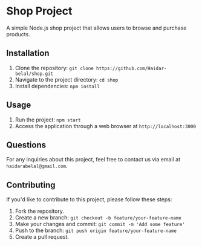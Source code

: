 # Shop Project

A simple Node.js shop project that allows users to browse and purchase products.

## Installation

1. Clone the repository: `git clone https://github.com/Haidar-belal/shop.git`
2. Navigate to the project directory: `cd shop`
3. Install dependencies: `npm install`

## Usage

1. Run the project: `npm start`
2. Access the application through a web browser at `http://localhost:3000`

## Questions

For any inquiries about this project, feel free to contact us via email at `haidarabelal@gmail.com`.

## Contributing

If you'd like to contribute to this project, please follow these steps:

1. Fork the repository.
2. Create a new branch: `git checkout -b feature/your-feature-name`
3. Make your changes and commit: `git commit -m 'Add some feature'`
4. Push to the branch: `git push origin feature/your-feature-name`
5. Create a pull request.
